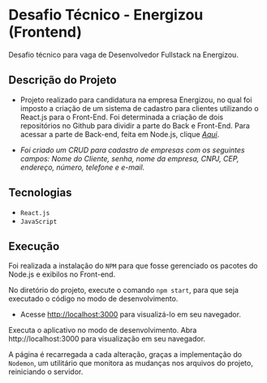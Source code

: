 # Desafio Técnico - Energizou (Frontend)
Desafio técnico para vaga de Desenvolvedor Fullstack na Energizou.

## Descrição do Projeto

- Projeto realizado para candidatura na empresa Energizou, no qual foi imposto a criação de um sistema de cadastro para clientes utilizando o React.js para o Front-End. Foi determinada a criação de dois repositórios no Github para dividir a parte do Back e Front-End. Para acessar a parte de Back-end, feita em Node.js, clique [*Aqui*]([https://github.com/FMTSL/Desafio-Tecnico-Energizou-Frontend](https://github.com/FMTSL/Desafio-Tecnico-Energizou-Backend)).

- *Foi criado um CRUD para cadastro de empresas com os seguintes campos: Nome do Cliente, senha, nome da empresa, CNPJ, CEP, endereço, número, telefone e e-mail.*

## Tecnologias

- `React.js`
- `JavaScript`

## Execução

Foi realizada a instalação do `NPM` para que fosse gerenciado os pacotes do Node.js e exibilos no Front-end. 

No diretório do projeto, execute o comando `npm start`, para que seja executado o código no modo de desenvolvimento.
- Acesse [http://localhost:3000](http://localhost:3000) para visualizá-lo em seu navegador.

Executa o aplicativo no modo de desenvolvimento.
Abra http://localhost:3000 para visualização em seu navegador.

A página é recarregada a cada alteração, graças a implementação do `Nodemon`, um utilitário que monitora as mudanças nos arquivos do projeto, reiniciando o servidor. 


